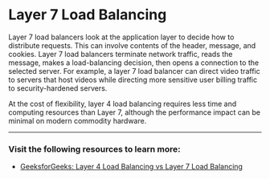 # Layer 7 Load Balancing

Layer 7 load balancers look at the application layer to decide how to distribute requests. This can involve contents of the header, message, and cookies. Layer 7 load balancers terminate network traffic, reads the message, makes a load-balancing decision, then opens a connection to the selected server. For example, a layer 7 load balancer can direct video traffic to servers that host videos while directing more sensitive user billing traffic to security-hardened servers.

At the cost of flexibility, layer 4 load balancing requires less time and computing resources than Layer 7, although the performance impact can be minimal on modern commodity hardware.

---

### Visit the following resources to learn more:
- [GeeksforGeeks: Layer 4 Load Balancing vs Layer 7 Load Balancing](https://www.geeksforgeeks.org/system-design/layer-4-load-balancing-vs-layer-7-load-balancing/)

